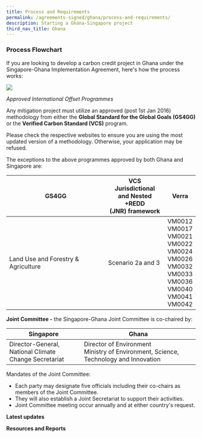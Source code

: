 ```yaml
---
title: Process and Requirements
permalink: /agreements-signed/ghana/process-and-requirements/
description: Starting a Ghana-Singapore project
third_nav_title: Ghana
---
```

### Process Flowchart
If you are looking to develop a carbon credit project in Ghana under the Singapore-Ghana Implementation Agreement, here's how the process works:

<img src="https://file.go.gov.sg/flow808.png">


_Approved International Offset Programmes_

Any mitigation project must utilize an approved (post 1st Jan 2016) methodology from either the **Global Standard for the Global Goals (GS4GG)** or the **Verified Carbon Standard (VCS)** program.

Please check the respective websites to ensure you are using the most updated version of a methodology. Otherwise, your application may be refused.

The exceptions to the above programmes approved by both Ghana and Singapore are:

| GS4GG | VCS Jurisdictional <br> and Nested +REDD <br> (JNR) framework | Verra |
| -------- | -------- | -------- |
| Land Use and Forestry &amp; Agriculture  | Scenario 2a and 3  | VM0012 <br> VM0017 <br> VM0021 <br> VM0022 <br> VM0024 <br> VM0026 <br> VM0032 <br> VM0033 <br> VM0036 <br> VM0040 <br> VM0041 <br> VM0042 |

**Joint Committee -** the Singapore-Ghana Joint Committee is co-chaired by:


| Singapore | Ghana |
| -------- | -------- | 
| Director-General, <br> National Climate Change Secretariat | Director of Environment <br> Ministry of Environment, Science, Technology and Innovation |

Mandates of the Joint Committee:
* Each party may designate five officials including their co-chairs as members of the Joint Committee. 
* They will also establish a Joint Secretariat to support their activities.
* Joint Committee meeting occur annually and at either country's request.

**Latest updates**


**Resources and Reports**